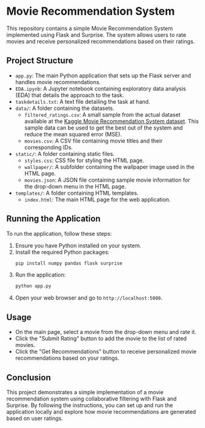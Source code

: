 # Movie Recommendation System

This repository contains a simple Movie Recommendation System implemented using Flask and Surprise. The system allows users to rate movies and receive personalized recommendations based on their ratings.

## Project Structure

- `app.py`: The main Python application that sets up the Flask server and handles movie recommendations.
- `EDA.ipynb`: A Jupyter notebook containing exploratory data analysis (EDA) that details the approach to the task.
- `taskdetails.txt`: A text file detailing the task at hand.
- `data/`: A folder containing the datasets.
  - `filtered_ratings.csv`: A small sample from the actual dataset available at the [Kaggle Movie Recommendation System dataset](https://www.kaggle.com/datasets/parasharmanas/movie-recommendation-system). This sample data can be used to get the best out of the system and reduce the mean squared error (MSE).
  - `movies.csv`: A CSV file containing movie titles and their corresponding IDs.
- `static/`: A folder containing static files.
  - `styles.css`: CSS file for styling the HTML page.
  - `wallpaper/`: A subfolder containing the wallpaper image used in the HTML page.
  - `movies.json`: A JSON file containing sample movie information for the drop-down menu in the HTML page.
- `templates/`: A folder containing HTML templates.
  - `index.html`: The main HTML page for the web application.

## Running the Application

To run the application, follow these steps:

1. Ensure you have Python installed on your system.
2. Install the required Python packages:
    ```bash
    pip install numpy pandas flask surprise
    ```
3. Run the application:
    ```bash
    python app.py
    ```
4. Open your web browser and go to `http://localhost:5000`.

## Usage

- On the main page, select a movie from the drop-down menu and rate it.
- Click the "Submit Rating" button to add the movie to the list of rated movies.
- Click the "Get Recommendations" button to receive personalized movie recommendations based on your ratings.

## Conclusion

This project demonstrates a simple implementation of a movie recommendation system using collaborative filtering with Flask and Surprise. By following the instructions, you can set up and run the application locally and explore how movie recommendations are generated based on user ratings.
